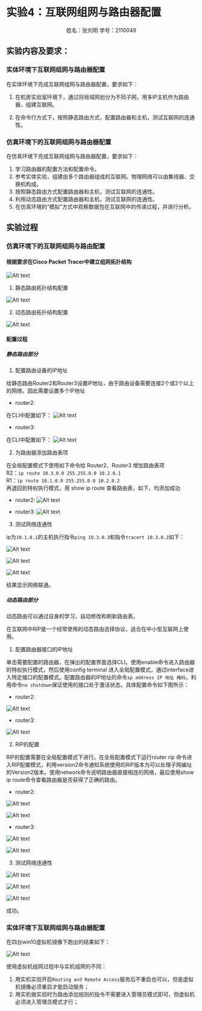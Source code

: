# 实验4：互联网组网与路由器配置

<center>姓名：张刘明    学号：2110049</center>

## 实验内容及要求：

### 实体环境下互联网组网与路由器配置

在实体环境下完成互联网组网与路由器配置，要求如下：

1. 在机房实验室环境下，通过将局域网划分为不同子网，用多IP主机作为路由器，组建互联网。


2. 在命令行方式下，按照静态路由方式，配置路由器和主机，测试互联网的连通性。

### 仿真环境下的互联网组网与路由器配置

在仿真环境下完成互联网组网与路由器配置，要求如下：
1. 学习路由器的配置方法和配置命令。
2. 参考实体实验，组建由多个路由器组成的互联网。物理网络可以由集线器、交换机构成。
3. 按照静态路由方式配置路由器和主机，测试互联网的连通性。
4. 利用动态路由方式配置路由器和主机，测试互联网的连通性。
5. 在仿真环境的“模拟”方式中观察数据包在互联网中的传递过程，并进行分析。

## 实验过程

### 仿真环境下的互联网组网与路由配置

#### 根据要求在Cisco Packet Tracer中建立组网拓扑结构

![Alt text](<image/屏幕截图 2023-11-28 002318.png>)

1. 静态路由拓扑结构配置

![Alt text](image/20231129-192428.png)

2. 动态路由拓扑结构配置

![Alt text](image/20231129-192817.png)

#### 配置过程

##### 静态路由部分

1. 配置路由设备的IP地址

给静态路由Router2和Router3设置IP地址，由于路由设备需要连接2个或2个以上的⽹络，因此需要设置多个IP地址

- router2:

在CLI中配置如下：
![Alt text](<image/屏幕截图 2023-11-29 193923.png>)

- router3:

在CLI中配置如下：
![Alt text](<image/屏幕截图 2023-11-29 194132.png>)


2. 为路由器添加路由表项

在全局配置模式下使⽤如下命令给 Router2、Router3 增加路由表项  
R2：``ip route 10.3.0.0 255.255.0.0 10.2.0.1``  
R1：``ip route 10.1.0.0 255.255.0.0 10.2.0.2``  
再退回到特权执⾏模式，⽤ show ip route 查看路由表，如下，均添加成功

- router2:
![Alt text](<image/屏幕截图 2023-11-29 194844.png>)

- router3:
![Alt text](<image/屏幕截图 2023-11-29 195202.png>)

3. 测试网络连通性

ip为``10.1.0.1``的主机执行指令``ping 10.3.0.3``和指令``tracert 10.3.0.2``如下：

![Alt text](<image/屏幕截图 2023-11-29 214402.png>)

![Alt text](<image/屏幕截图 2023-11-29 214220.png>)

![Alt text](<image/屏幕截图 2023-11-29 214517.png>)

结果显示网络联通。

##### 动态路由部分

动态路由可以通过⾃⾝的学习，⾃动修改和刷新路由表。

在互联⽹中RIP是⼀个经常使⽤的动态路由选择协议，适合在中⼩型互联⽹上使⽤。

1. 配置路由器接⼝的IP地址

单击需要配置的路由器，在弹出的配置界⾯选择CLI。使⽤enable命令进⼊路由器的特权执⾏模式，然后使⽤config terminal 进⼊全局配置模式，通过interface进⼊特定接⼝的配置模式。配置路由器的IP地址的命令``ip address IP 地址 掩码``，利⽤命令``no shutdown``保证使⽤的接⼝处于激活状态。具体配置命令如下图所示：

- router2:

![Alt text](<image/屏幕截图 2023-11-29 215729.png>)

- router3:

![Alt text](<image/屏幕截图 2023-11-29 220217.png>)

2. RIP的配置

RIP的配置需要在全局配置模式下进⾏。在全局配置模式下运⾏router rip 命令进⼊RIP配置模式，利⽤version2命令通知系统使⽤的RIP版本为可以处理⼦⽹编址的Version2版本。使⽤network命令说明路由器直接相连的⽹络，最后使⽤show ip route命令查看路由器是否获得了正确的路由。

- router2:

![Alt text](<image/屏幕截图 2023-11-29 220510.png>)

![Alt text](<image/屏幕截图 2023-11-29 220719.png>)

- router3:

![Alt text](<image/屏幕截图 2023-11-29 220614.png>)

![Alt text](<image/屏幕截图 2023-11-29 220741.png>)

3. 测试网络连通性

![Alt text](<image/屏幕截图 2023-11-29 221121.png>)

![Alt text](<image/屏幕截图 2023-11-29 221219.png>)

![Alt text](<image/屏幕截图 2023-11-29 221228.png>)

成功。


### 实体环境下互联网组网与路由器配置

在四台win10虚拟机镜像下跑出的结果如下：

![Alt text](<image/屏幕截图 2023-11-29 224633.png>)

使用虚拟机组网过程中与实机组网的不同：

1. 用实机实验开启``Routing and Remote Access``服务后不重启也可以，但是虚拟机镜像必须重启才能启动服务；
2. 用实机做实验时为路由添加规则的指令不需要进入管理员模式即可，但虚拟机必须进入管理员模式才行；

